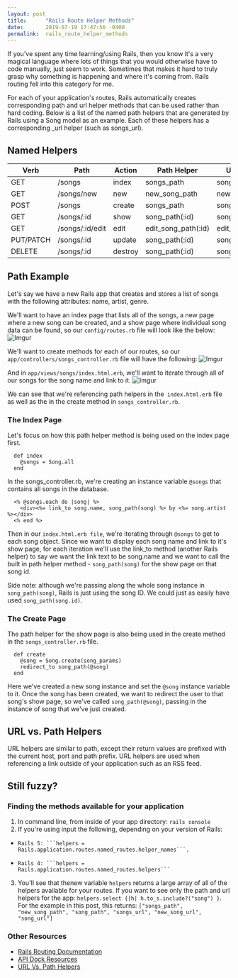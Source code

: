 ```yaml
---
layout: post
title:      "Rails Route Helper Methods"
date:       2019-07-19 17:47:56 -0400
permalink:  rails_route_helper_methods
---
```



If you've spent any time learning/using Rails, then you know it's a very magical language where lots of things that you would otherwise have to code manually, just seem to work. Sometimes that makes it hard to truly grasp why something is happening and where it's coming from. Rails routing fell into this category for me.  

For each of your application's routes, Rails automatically creates corresponding path and url helper methods that can be used rather than hard coding.  Below is  a list of the named path helpers that are generated by Rails using a Song model as an example. Each of these helpers has a corresponding _url helper (such as songs_url). 

## Named Helpers

| Verb | Path | Action | Path Helper| URL Helper|
| -------- | -------- | -------- |-------- |-------- |
| GET   | /songs | index   | songs_path  | songs_url |
| GET   | /songs/new  | new   | new_song_path | new_song_url|
| POST  | /songs  | create   | songs_path  | songs_url|
| GET   | /songs/:id  | show  | song_path(:id)  | song_url(:id)|
| GET   | /songs/:id/edit  | edit   | edit_song_path(:id)  | edit_song_url(:id) |
| PUT/PATCH   | /songs/:id | update   | song_path(:id)  |song_url(:id) |
| DELETE   | /songs/:id  | destroy  | song_path(:id) | song_url(:id)  |

## Path Example

Let's say we have a new Rails app that creates and stores a list of songs with the following attributes: name, artist, genre.

We'll want to have an index page that lists all of the songs, a new page where a new song can be created, and a show page where individual song data can be found, so our ```config/routes.rb``` file will look like the below:
![Imgur](https://i.imgur.com/bsfoTmW.png)

We'll want to create methods for each of our routes, so our ```app/controllers/songs_controller.rb``` file will have the following:
![Imgur](https://i.imgur.com/8pYMH0E.png)

And in ```app/views/songs/index.html.erb```, we'll want to iterate through all of our songs for the song name and link to it.
![Imgur](https://i.imgur.com/Oq349wK.png)

We can see that we're referencing path helpers in the``` index.html.erb``` file as well as the in the create method in ```songs_controller.rb```. 


### The Index Page
Let's focus on how this path helper method is being used on the index page first.
```
  def index
    @songs = Song.all
  end
```
In the songs_controller.rb, we're creating an instance variable ```@songs``` that contains all songs in the database.

```
  <% @songs.each do |song| %>
    <div><%= link_to song.name, song_path(song) %> by <%= song.artist %></div>
  <% end %>
```
Then in our ```index.html.erb file```, we're iterating through ```@songs``` to get to each song object. Since we want to display each song name and link to it's show page, for each iteration  we'll use the link_to method (another Rails helper) to say we want the link text to be song.name and we want to call the built in path helper method - ```song_path(song)``` for the show page on that song id.  

Side note: although we're passing along the whole song instance in ```song_path(song)```, Rails is just using the song ID. We could just as easily have used ```song_path(song.id)```.

### The Create Page
The path helper for the show page is also being used in the create method in the ```songs_controller.rb``` file.  

```
  def create
    @song = Song.create(song_params)
    redirect_to song_path(@song)
  end
```
Here we've created a new song instance and set the ```@song``` instance variable to it.  Once the song has been created, we want to redirect the user to that song's show page, so we've called ```song_path(@song)```, passing in the instance of song that we've just created.

## URL vs. Path Helpers
URL helpers are similar to path, except their return values are prefixed with the current host, port and path prefix. URL helpers are used when referencing a link outside of your application such as an RSS feed.

## Still fuzzy?

### Finding the methods available for your application

1. In command line, from inside of your app directory: ```rails console```
2. If you're using input the following, depending on your version of Rails: 
*     Rails 5: ```helpers = Rails.application.routes.named_routes.helper_names```. 
*     Rails 4: ```helpers = Rails.application.routes.named_routes.helpers```
3.  You'll see that thenew variable ```helpers``` returns a large array of all of the helpers available for your routes.  If you want to see only the path and url helpers for the app: ```helpers.select {|h| h.to_s.include?("song") }```.  For the example in this post, this returns: ```["songs_path", "new_song_path", "song_path", "songs_url", "new_song_url", "song_url"]```

### Other Resources

* [Rails Routing Documentation](https://guides.rubyonrails.org/routing.html)
* [API Dock Resources](https://apidock.com/rails/ActionDispatch/Routing/Mapper/Scoping/Resources/resources)
* [URL Vs. Path Helpers](https://stackoverflow.com/questions/11939865/named-routes-path-vs-url)


